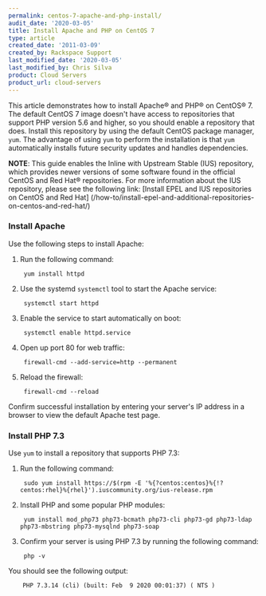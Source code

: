```yaml
---
permalink: centos-7-apache-and-php-install/
audit_date: '2020-03-05'
title: Install Apache and PHP on CentOS 7
type: article
created_date: '2011-03-09'
created_by: Rackspace Support
last_modified_date: '2020-03-05'
last_modified_by: Chris Silva
product: Cloud Servers
product_url: cloud-servers
---
```


This article demonstrates how to install Apache&reg; and PHP&reg; on CentOS&reg; 7.
The default CentOS 7 image doesn't have access to repositories that support PHP
version 5.6 and higher, so you should enable a repository that does. Install
this repository by using the default CentOS package manager, `yum`. The advantage
of using `yum` to perform the installation is that `yum` automatically installs
future security updates and handles dependencies.

**NOTE**: This guide enables the Inline with Upstream Stable (IUS) repository, which provides
newer versions of some software found in the official CentOS and Red Hat&reg; repositories.
For more information about the IUS repository, please see the following link: [Install EPEL and IUS repositories on CentOS and Red Hat] (/how-to/install-epel-and-additional-repositories-on-centos-and-red-hat/)

### Install Apache

Use the following steps to install Apache:

1. Run the following command:

        yum install httpd

2. Use the systemd `systemctl` tool to start the Apache service:

        systemctl start httpd

3. Enable the service to start automatically on boot:

        systemctl enable httpd.service

4. Open up port 80 for web traffic:

        firewall-cmd --add-service=http --permanent

5. Reload the firewall:

        firewall-cmd --reload

Confirm successful installation by entering your server's IP address in a browser to view the default Apache test page.

### Install PHP 7.3

Use `yum` to install a repository that supports PHP 7.3:

1. Run the following command:

        sudo yum install https://$(rpm -E '%{?centos:centos}%{!?centos:rhel}%{rhel}').iuscommunity.org/ius-release.rpm

2. Install PHP and some popular PHP modules:

        yum install mod_php73 php73-bcmath php73-cli php73-gd php73-ldap php73-mbstring php73-mysqlnd php73-soap

3. Confirm your server is using PHP 7.3 by running the following command:

        php -v

You should see the following output:

        PHP 7.3.14 (cli) (built: Feb  9 2020 00:01:37) ( NTS )
